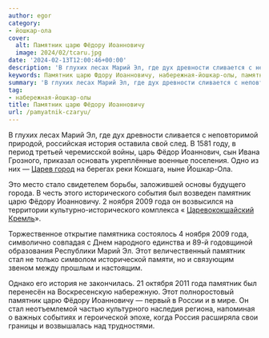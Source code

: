 ```yaml
---
author: egor
category:
- йошкар-ола
cover:
  alt: Памятник царю Фёдору Иоанновичу
  image: 2024/02/tcaru.jpg
date: '2024-02-13T12:00:46+00:00'
description: 'В глухих лесах Марий Эл, где дух древности сливается с неповторимой природой, российская история оставила свой след. В 1581 году, в период третьей...'
keywords: Памятник царю Фдору Иоанновичу, набережная-йошкар-олы, памятник, года, марий, история, исторического, царю, фдору, иоанновичу, ноября, 2009, стал, глухих, лесах, дух, древности
summary: 'В глухих лесах Марий Эл, где дух древности сливается с неповторимой природой, российская история оставила свой след. В 1581 году, в период третьей...'
tag:
- набережная-йошкар-олы
title: Памятник царю Фёдору Иоанновичу
url: /pamyatnik-czaryu/
---
```


В глухих лесах Марий Эл, где дух древности сливается с неповторимой природой, российская история оставила свой след. В 1581 году, в период третьей черемисской войны, царь Фёдор Иоаннович, сын Ивана Грозного, приказал основать укреплённые военные поселения. Одно из них — [Царев город](/stolicza_mariel/) на берегах реки Кокшага, ныне Йошкар-Ола.

Это место стало свидетелем борьбы, заложившей основы будущего города. В честь этого исторического события был возведен памятник царю Фёдору Иоанновичу. 2 ноября 2009 года он возвысился на территории культурно-исторического комплекса « [Царевококшайский](/marijskij-kreml/) [Кремль](http://kreml.online)».

Торжественное открытие памятника состоялось 4 ноября 2009 года, символично совпадая с Днем народного единства и 89-й годовщиной образования Республики Марий Эл. Этот величественный памятник стал не только символом исторической памяти, но и связующим звеном между прошлым и настоящим.

Однако его история не закончилась. 21 октября 2011 года памятник был перенесён на Воскресенскую набережную. Этот полноростовый памятник царю Фёдору Иоанновичу — первый в России и в мире. Он стал неотъемлемой частью культурного наследия региона, напоминая о важных событиях и героической эпохе, когда Россия расширяла свои границы и возвышалась над трудностями.